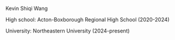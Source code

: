 
Kevin Shiqi Wang

High school: Acton-Boxborough Regional High School (2020-2024)

University: Northeastern University (2024-present)

